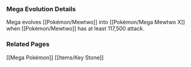 ### Mega Evolution Details
Mega evolves [[Pokémon/Mewtwo]] into [[Pokémon/Mega Mewtwo X]] when [[Pokémon/Mewtwo]] has at least 117,500 attack.

### Related Pages
[[Mega Pokémon]]
[[Items/Key Stone]]